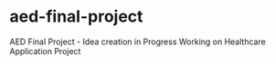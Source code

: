 # aed-final-project
AED Final Project - Idea creation in Progress
Working on Healthcare Application Project

